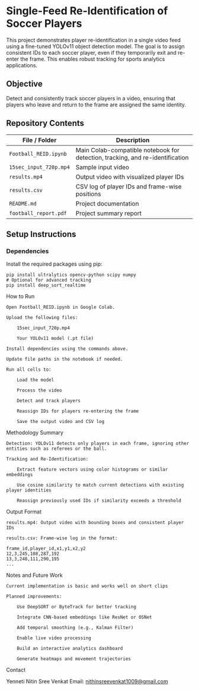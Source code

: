 # Single-Feed Re-Identification of Soccer Players

This project demonstrates player re-identification in a single video feed using a fine-tuned YOLOv11 object detection model. The goal is to assign consistent IDs to each soccer player, even if they temporarily exit and re-enter the frame. This enables robust tracking for sports analytics applications.

## Objective

Detect and consistently track soccer players in a video, ensuring that players who leave and return to the frame are assigned the same identity.

## Repository Contents

| File / Folder           | Description |
|-------------------------|-------------|
| `Football_REID.ipynb`   | Main Colab-compatible notebook for detection, tracking, and re-identification |
| `15sec_input_720p.mp4`  | Sample input video |
| `results.mp4`           | Output video with visualized player IDs |
| `results.csv`           | CSV log of player IDs and frame-wise positions |
| `README.md`             | Project documentation |
| `football_report.pdf`   | Project summary report |

## Setup Instructions

### Dependencies

Install the required packages using pip:

```
pip install ultralytics opencv-python scipy numpy
# Optional for advanced tracking
pip install deep_sort_realtime
```

How to Run

    Open Football_REID.ipynb in Google Colab.

    Upload the following files:

        15sec_input_720p.mp4

        Your YOLOv11 model (.pt file)

    Install dependencies using the commands above.

    Update file paths in the notebook if needed.

    Run all cells to:

        Load the model

        Process the video

        Detect and track players

        Reassign IDs for players re-entering the frame

        Save the output video and CSV log

Methodology Summary

    Detection: YOLOv11 detects only players in each frame, ignoring other entities such as referees or the ball.

    Tracking and Re-Identification:

        Extract feature vectors using color histograms or similar embeddings

        Use cosine similarity to match current detections with existing player identities

        Reassign previously used IDs if similarity exceeds a threshold

Output Format

    results.mp4: Output video with bounding boxes and consistent player IDs

    results.csv: Frame-wise log in the format:
```
frame_id,player_id,x1,y1,x2,y2
12,3,245,108,287,192
13,3,248,111,290,195
...
```
Notes and Future Work

    Current implementation is basic and works well on short clips

    Planned improvements:

        Use DeepSORT or ByteTrack for better tracking

        Integrate CNN-based embeddings like ResNet or OSNet

        Add temporal smoothing (e.g., Kalman Filter)

        Enable live video processing

        Build an interactive analytics dashboard

        Generate heatmaps and movement trajectories

Contact

Yenneti Nitin Sree Venkat
Email: nithinsreevenkat1009@gmail.com

        
